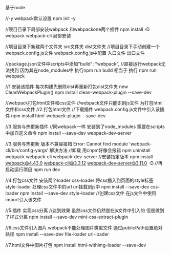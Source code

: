 基于node

//-y webpack默认设置
npm init -y

//项目目录下局部安装webpack 和webpackone两个插件
npm install -D webpack webpack-cli 局部安装

//项目目录下新建两个文件夹 src文件夹 dist文件夹
//项目目录下手动创建一个webpack.config.js文件
webpack.config.js中配置 入口文件 出口文件

//package.json文件中scripts中添加"build": "webpack",
//直接运行webpack无法找到 因为其在node_modules中
执行npm run build 相当于 执行 npm run webpack

//1.安装该插件 每次构建先删除dist再重新打包dist文件夹 
new CleanWebpackPlugin()
npm install clean-webpack-plugin --save-dev

//webpack打包html文件和css文件
//webpack文件只能识别js文件 为打包html文件和css文件 
//2.打包html文件
//下载插件 webpack.config.js文件中引入该插件
npm install html-webpack-plugin --save-dev

//3.服务与热更新插件
//同webpack一样 安装到了node_modules 需要在scripts中加自定义命令
npm install --save-dev webpack-dev-server

//3.服务与热更新 版本不兼容报错 Error: Cannot find module 'webpack-cli/bin/config-yargs' 解决方法
//卸载 用cnpm好像会报错
npm uninstall webpack webpack-cli webpack-dev-server
//安装指定版本
npm install webpack@4.43.0 webpack-cli@3.3.12 webpack-dev-server@3.11.0 -D
//再启动运行项目
npm run dev

//4.打包css文件 安装两个loader
css-loader 将css插入到页面的style标签
style-loader 处理css文件中的url url挂载到js中
npm install --save-dev css-loader
npm install --save-dev style-loader
//创建css文件 在js文件中使用import引入该文件

//5.插件 实现css分离 
//达到效果 虽然css文件仍然是在js文件中引入的 但是做到了样式分离
npm install --save-dev mini-css-extract-plugin

//6.css文件引入图片 webpack不能处理图片类型文件 通过publicPath设置绝对路径
npm install --save-dev file-loader url-loader

//7.html文件中图片打包
npm install html-withimg-loader --save-dev
